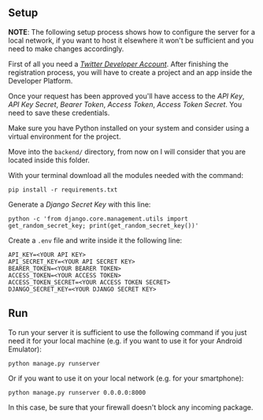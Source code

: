 ## Setup
**NOTE**: The following setup process shows how to configure the server for a local network, if you want to host it elsewhere it won't be sufficient and you need to make changes accordingly.

First of all you need a [*Twitter Developer Account*](https://developer.twitter.com/en/docs/twitter-api/getting-started/getting-access-to-the-twitter-api). After finishing the registration process, you will have to create a project and an app inside the Developer Platform.

Once your request has been approved you'll have access to the *API Key*, *API Key Secret*, *Bearer Token*, *Access Token*, *Access Token Secret*. You need to save these credentials.

Make sure you have Python installed on your system and consider using a virtual environment for the project.

Move into the `backend/` directory, from now on I will consider that you are located inside this folder.

With your terminal download all the modules needed with the command:

```
pip install -r requirements.txt
```

Generate a *Django Secret Key* with this line:

```
python -c 'from django.core.management.utils import get_random_secret_key; print(get_random_secret_key())'
```

Create a `.env` file and write inside it the following line:

```
API_KEY=<YOUR API KEY>
API_SECRET_KEY=<YOUR API SECRET KEY>
BEARER_TOKEN=<YOUR BEARER TOKEN>
ACCESS_TOKEN=<YOUR ACCESS TOKEN>
ACCESS_TOKEN_SECRET=<YOUR ACCESS TOKEN SECRET>
DJANGO_SECRET_KEY=<YOUR DJANGO SECRET KEY>
```

## Run
To run your server it is sufficient to use the following command if you just need it for your local machine (e.g. if you want to use it for your Android Emulator):

```
python manage.py runserver
```

Or if you want to use it on your local network (e.g. for your smartphone):

```
python manage.py runserver 0.0.0.0:8000
```

In this case, be sure that your firewall doesn't block any incoming package.